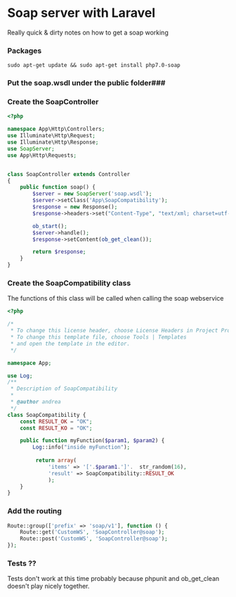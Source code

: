 # Soap server with Laravel #

Really quick & dirty notes on how to get a soap working


### Packages ###
```
sudo apt-get update && sudo apt-get install php7.0-soap
 ```
 
### Put  the soap.wsdl under the public folder###


### Create the SoapController ###

```php
<?php

namespace App\Http\Controllers;
use Illuminate\Http\Request;
use Illuminate\Http\Response;
use SoapServer;
use App\Http\Requests;


class SoapController extends Controller
{
    public function soap() {
        $server = new SoapServer('soap.wsdl');
        $server->setClass('App\SoapCompatibility');
        $response = new Response();
        $response->headers->set("Content-Type", "text/xml; charset=utf-8");

        ob_start();
        $server->handle();
        $response->setContent(ob_get_clean());

        return $response;
    }
}
```

### Create the SoapCompatibility class ###

The functions of this class will be called when calling the soap webservice

```php
<?php

/*
 * To change this license header, choose License Headers in Project Properties.
 * To change this template file, choose Tools | Templates
 * and open the template in the editor.
 */

namespace App;

use Log;
/**
 * Description of SoapCompatibility
 *
 * @author andrea
 */
class SoapCompatibility {
    const RESULT_OK = "OK";
    const RESULT_KO = "OK";

    public function myFunction($param1, $param2) {
        Log::info("inside myFunction");
        
         return array(
             'items' => '['.$param1.']'.  str_random(16),
             'result' => SoapCompatibility::RESULT_OK
             );
    } 
}
```

### Add the routing ###
```php
Route::group(['prefix' => 'soap/v1'], function () {
    Route::get('CustomWS', 'SoapController@soap');
    Route::post('CustomWS', 'SoapController@soap');
});
```

### Tests ?? ###

Tests don't work at this time probably because phpunit and ob_get_clean doesn't play nicely together.
